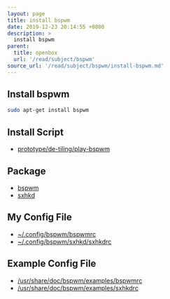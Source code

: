 ```yaml
---
layout: page
title: install bspwm
date: 2019-12-23 20:14:55 +0800
description: >
  install bspwm
parent:
  title: openbox
  url: '/read/subject/bspwm'
source_url: '/read/subject/bspwm/install-bspwm.md'
---
```



## Install bspwm

``` sh
sudo apt-get install bspwm
```


## Install Script

* [prototype/de-tiling/play-bspwm](https://github.com/samwhelp/play-ubuntu-18.04-plan/tree/master/prototype/de-tiling/play-bspwm)


## Package

* [bspwm](https://packages.ubuntu.com/bionic/bspwm)
* [sxhkd](https://packages.ubuntu.com/bionic/sxhkd)


## My Config File

* [~/.config/bspwm/bspwmrc](https://github.com/samwhelp/play-ubuntu-18.04-plan/blob/master/prototype/de-tiling/play-bspwm/config/bspwm/bspwmrc)
* [~/.config/bspwm/sxhkd/sxhkdrc](https://github.com/samwhelp/play-ubuntu-18.04-plan/blob/master/prototype/de-tiling/play-bspwm/config/sxhkd/sxhkdrc)


## Example Config File

* [/usr/share/doc/bspwm/examples/bspwmrc](https://github.com/baskerville/bspwm/blob/master/examples/bspwmrc)
* [/usr/share/doc/bspwm/examples/sxhkdrc](https://github.com/baskerville/bspwm/blob/master/examples/sxhkdrc)
